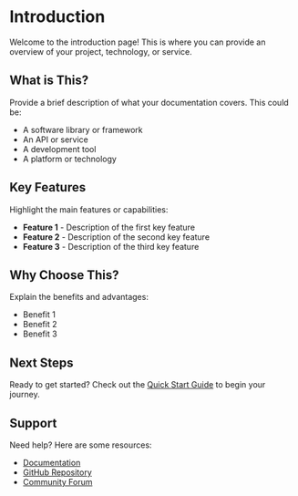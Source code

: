 # Introduction

Welcome to the introduction page! This is where you can provide an overview of your project, technology, or service.

## What is This?

Provide a brief description of what your documentation covers. This could be:

- A software library or framework
- An API or service
- A development tool
- A platform or technology

## Key Features

Highlight the main features or capabilities:

- **Feature 1** - Description of the first key feature
- **Feature 2** - Description of the second key feature
- **Feature 3** - Description of the third key feature

## Why Choose This?

Explain the benefits and advantages:

- Benefit 1
- Benefit 2
- Benefit 3

## Next Steps

Ready to get started? Check out the [Quick Start Guide](quick-start.md) to begin your journey.

## Support

Need help? Here are some resources:

- [Documentation](https://your-docs-site.com/)
- [GitHub Repository](https://github.com/yourusername/your-repo)
- [Community Forum](https://your-community.com/)
